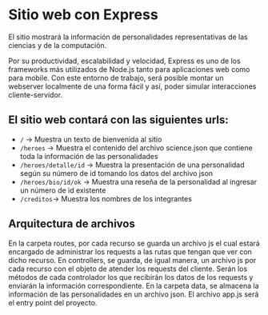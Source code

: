 # Sitio web con Express

El sitio mostrará la información de personalidades representativas de las ciencias y de la computación.

Por su productividad, escalabilidad y velocidad, Express es uno de los frameworks más utilizados de Node.js tanto para aplicaciones web como para mobile. Con este entorno de trabajo, será posible montar un webserver localmente de una forma fácil y así, poder simular interacciones cliente-servidor. 

## El sitio web contará con las siguientes urls:

 * `/` -> Muestra un texto de bienvenida al sitio
 * `/heroes` -> Muestra el contenido del archivo science.json que contiene toda la información de las personalidades
 * `/heroes/detalle/id` -> Muestra la presentación de una personalidad según su número de id tomando los datos del archivo json
 * `/heroes/bio/id/ok` -> Muestra una reseña de la personalidad al ingresar un número de id existente
 * `/creditos`-> Muestra los nombres de los integrantes

## Arquitectura de archivos 

En la carpeta routes, por cada recurso se guarda un archivo js el cual estará encargado de administrar los requests a las rutas que tengan que ver con dicho recurso.
En controllers, se guarda, de igual manera, un archivo js por cada recurso con el objeto de atender los requests del cliente. Serán los métodos de cada controlador los que recibirán los datos de los requests y enviarán la información correspondiente.
En la carpeta data, se almacena la información de las personalidades en un archivo json.
El archivo app.js será el entry point del proyecto.



